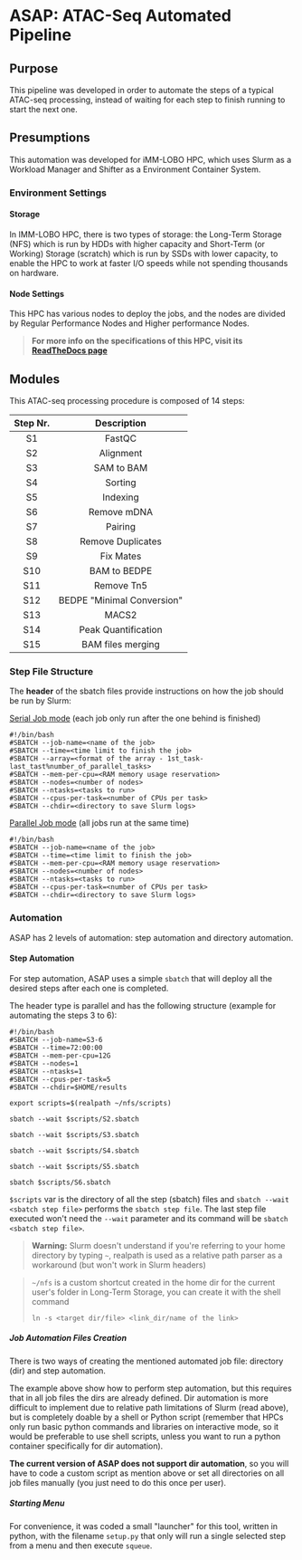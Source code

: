 # ASAP: ATAC-Seq Automated Pipeline
## Purpose

This pipeline was developed in order to automate the steps of a typical ATAC-seq processing, instead of waiting for each step to finish running to start the next one.

## Presumptions

This automation was developed for iMM-LOBO HPC, which uses Slurm as a Workload Manager and Shifter as a Environment Container System.

### Environment Settings

#### Storage

In IMM-LOBO HPC, there is two types of storage: the Long-Term Storage (NFS) which is run by HDDs with higher capacity and Short-Term (or Working) Storage (scratch) which is run by SSDs with lower capacity, to enable the HPC to work at faster I/O speeds while not spending thousands on hardware.

#### Node Settings

This HPC has various nodes to deploy the jobs, and the nodes are divided by Regular Performance Nodes and Higher performance Nodes.

> **For more info on the specifications of this HPC, visit its [ReadTheDocs
> page](https://imm.medicina.ulisboa.pt/cluster/quickstart/lobo.html)**

## Modules

This ATAC-seq processing procedure is composed of 14 steps:

| Step Nr. | Description                  |
|:--------:|:----------------------------:|
| S1       | FastQC                       |
| S2       | Alignment                    |
| S3       | SAM to BAM                   |
| S4       | Sorting                      |
| S5       | Indexing                     |
| S6       | Remove mDNA                  |
| S7       | Pairing                      |
| S8       | Remove Duplicates            |
| S9       | Fix Mates                    |
| S10      | BAM to BEDPE                 |
| S11      | Remove Tn5                   |
| S12      | BEDPE "Minimal   Conversion" |
| S13      | MACS2                        |
| S14      | Peak Quantification          |
| S15      | BAM files merging            |

### Step File Structure

The **header** of the sbatch files provide instructions on how the job should be run by Slurm:

<u>Serial Job mode</u> (each job only run after the one behind is finished)

```shell
#!/bin/bash
#SBATCH --job-name=<name of the job>
#SBATCH --time=<time limit to finish the job>
#SBATCH --array=<format of the array - 1st_task-last_tast%number_of_parallel_tasks>
#SBATCH --mem-per-cpu=<RAM memory usage reservation>
#SBATCH --nodes=<number of nodes>
#SBATCH --ntasks=<tasks to run>
#SBATCH --cpus-per-task=<number of CPUs per task>
#SBATCH --chdir=<directory to save Slurm logs>
```

<u>Parallel Job mode</u> (all jobs run at the same time)

```shell
#!/bin/bash
#SBATCH --job-name=<name of the job>
#SBATCH --time=<time limit to finish the job>
#SBATCH --mem-per-cpu=<RAM memory usage reservation>
#SBATCH --nodes=<number of nodes>
#SBATCH --ntasks=<tasks to run>
#SBATCH --cpus-per-task=<number of CPUs per task>
#SBATCH --chdir=<directory to save Slurm logs>
```

### Automation

ASAP has 2 levels of automation: step automation and directory automation.

#### Step Automation

For step automation, ASAP uses a simple `sbatch` that will deploy all the desired steps after each one is completed.

The header type is parallel and has the following structure (example for automating the steps 3 to 6):

```shell
#!/bin/bash
#SBATCH --job-name=S3-6
#SBATCH --time=72:00:00
#SBATCH --mem-per-cpu=12G
#SBATCH --nodes=1
#SBATCH --ntasks=1
#SBATCH --cpus-per-task=5
#SBATCH --chdir=$HOME/results

export scripts=$(realpath ~/nfs/scripts)

sbatch --wait $scripts/S2.sbatch

sbatch --wait $scripts/S3.sbatch

sbatch --wait $scripts/S4.sbatch

sbatch --wait $scripts/S5.sbatch

sbatch $scripts/S6.sbatch
```

`$scripts` var is the directory of all the step (sbatch) files and `sbatch --wait <sbatch step file>` performs the `sbatch step file`. The last step file executed won't need the `--wait` parameter and its command will be `sbatch <sbatch step file>`.



> **Warning:** Slurm doesn't understand if you're referring to your home directory by typing `~`, realpath is used as a relative path parser as a workaround (but won't work in Slurm headers)



> `~/nfs` is a custom shortcut created in the home dir for the current user's folder in Long-Term Storage, you can create it with the shell command 
> 
> `ln -s <target dir/file> <link_dir/name of the link>`



##### Job Automation Files Creation

There is two ways of creating the mentioned automated job file: directory (dir) and step automation.

The example above show how to perform step automation, but this requires that in all job files the dirs are already defined. Dir automation is more difficult to implement due to relative path limitations of Slurm (read above), but is completely doable by a shell or Python script (remember that HPCs only run basic python commands and libraries on interactive mode, so it would be preferable to use shell scripts, unless you want to run a python container specifically for dir automation).

**The current version of ASAP does not support dir automation**, so you will have to code a custom script as mention above or set all directories on all job files manually (you just need to do this once per user).

##### Starting Menu

For convenience, it was coded a small "launcher"  for this tool, written in python, with the filename `setup.py` that only will run a single selected step from a menu and then execute `squeue`.
